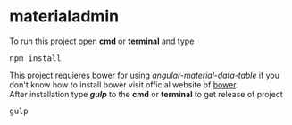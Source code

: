 # materialadmin
To run this project open <b>cmd</b> or <b>terminal</b> and type <br />

<pre>npm install</pre>
This project requieres bower for using <i>angular-material-data-table</i> if you don't know how to install bower visit official website of <a href="https://bower.io">bower</a>. <br />
After installation type <i><b>gulp</b></i> to the <b>cmd</b> or <b>terminal</b> to get release of project
<pre>gulp</pre>

